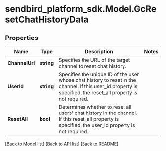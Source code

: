 
# sendbird_platform_sdk.Model.GcResetChatHistoryData

## Properties

Name | Type | Description | Notes
------------ | ------------- | ------------- | -------------
**ChannelUrl** | **string** | Specifies the URL of the target channel to reset chat history. | 
**UserId** | **string** | Specifies the unique ID of the user whose chat history to reset in the channel. If this user_id property is specified, the reset_all property is not required. | 
**ResetAll** | **bool** | Determines whether to reset all users&#39; chat history in the channel. If this reset_all property is specified, the user_id property is not required. | 

[[Back to Model list]](../README.md#documentation-for-models)
[[Back to API list]](../README.md#documentation-for-api-endpoints)
[[Back to README]](../README.md)

